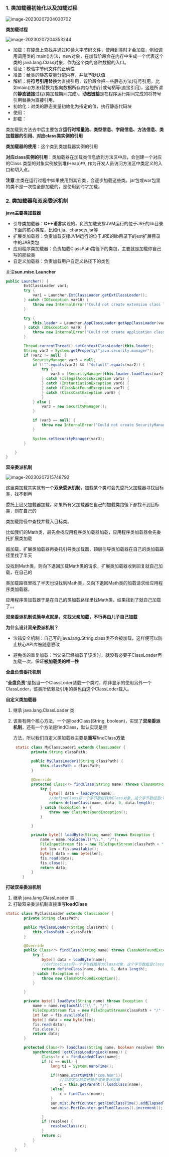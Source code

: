 ### 1. 类加载器初始化以及加载过程

![image-20230207204030702](../images/jvm类加载器初始化以及加载过程.png)

**类加载过程**

![image-20230207204353244](../images/类加载过程.png)

* 加载：在硬盘上查找并通过IO读入字节码文件，使用到类时才会加载，例如调用调用类的	main()方法，new对象，在加载阶段会在内存中生成一个代表这个类的 java.lang.Class对象，作为这个类的各种数据的入口。
* 验证：校验字节码文件的正确性
* 准备：给类的静态变量分配内存，并赋予默认值
* 解析：将**符号引用**替换为直接引用，该阶段会把一些静态方法(符号引用，比如main()方法)替换为指向数据所存内存的指针或句柄等(直接引用)，这是所谓的**静态链接**过程(类加载期间完成)。**动态链接**是在程序运行期间完成的将符号引用替换为直接引用。
* 初始化：对类的静态变量初始化为指定的值，执行静态代码块
* 使用：
* 卸载：

类加载到方法去中后主要包含**运行时常量池、类型信息、字段信息、方法信息、类加载器的引用、对应class类实例的引用**

**类加载器的使用**：这个类到类加载器实例的引用

**对应class实例的引用**：类加载器在加载类信息放到方法区中后，会创建一个对应的Class 类型的对象实例放到堆(Heap)中, 作为开发人员访问方法区中类定义的入口和切入点。

**注意**:主类在运行过程中如果使用到其它类，会逐步加载这些类。jar包或war包里的类不是一次性全部加载的，是使用到时才加载。

### 2. 类加载器和双亲委派机制

**java主要类加载器**

* 引导类加载器：**C++语言**实现的，负责加载支撑JVM运行的位于JRE的lib目录下面的核心类库，比如rt.ja、charsets.jar等
* 扩展类加载器：负责加载支撑JVM运行的位于JRE的lib目录下的ext扩展目录中的JAR类包
* 应用程序类加载器：负责加载ClassPath路径下的类包，主要就是加载你自己写的那些类
* 自定义加载器：负责加载用户自定义路径下的类包

关注**sun.misc.Launcher**

```java
public Launcher() {
        ExtClassLoader var1;
        try {
            var1 = Launcher.ExtClassLoader.getExtClassLoader();
        } catch (IOException var10) {
            throw new InternalError("Could not create extension class loader", var10);
        }

        try {
            this.loader = Launcher.AppClassLoader.getAppClassLoader(var1);
        } catch (IOException var9) {
            throw new InternalError("Could not create application class loader", var9);
        }

        Thread.currentThread().setContextClassLoader(this.loader);
        String var2 = System.getProperty("java.security.manager");
        if (var2 != null) {
            SecurityManager var3 = null;
            if (!"".equals(var2) && !"default".equals(var2)) {
                try {
                    var3 = (SecurityManager)this.loader.loadClass(var2).newInstance();
                } catch (IllegalAccessException var5) {
                } catch (InstantiationException var6) {
                } catch (ClassNotFoundException var7) {
                } catch (ClassCastException var8) {
                }
            } else {
                var3 = new SecurityManager();
            }

            if (var3 == null) {
                throw new InternalError("Could not create SecurityManager: " + var2);
            }

            System.setSecurityManager(var3);
        }

    }
}
```

**双亲委派机制**

![image-20230207215748792](../images/双亲委派机制.png)

这里类加载其实就有一个**双亲委派机制**，加载某个类时会先委托父加载器寻找目标类，找不到再

委托上层父加载器加载，如果所有父加载器在自己的加载类路径下都找不到目标类，则在自己的

类加载路径中查找并载入目标类。

比如我们的Math类，最先会找应用程序类加载器加载，应用程序类加载器会先委托扩展类加载

器加载，扩展类加载器再委托引导类加载器，顶层引导类加载器在自己的类加载路径里找了半天

没找到Math类，则向下退回加载Math类的请求，扩展类加载器收到回复就自己加载，在自己的

类加载路径里找了半天也没找到Math类，又向下退回Math类的加载请求给应用程序类加载器，

应用程序类加载器于是在自己的类加载路径里找Math类，结果找到了就自己加载了。。

**双亲委派机制说简单点就是，先找父亲加载，不行再由儿子自己加载**

**为什么设计双亲委派机制？**

* 沙箱安全机制：自己写的java.lang.String.class类不会被加载，这样便可以防止核心API库被随意篡改

* 避免类的重复加载：当父亲已经加载了该类时，就没有必要子ClassLoader再加载一次，保证**被加载类的唯一性**

**全盘负责委托机制**

“**全盘负责**”是指当一个ClassLoder装载一个类时，除非显示的使用另外一个ClassLoder，该类所依赖及引用的类也由这个ClassLoder载入。

**自定义类加载器**

1. 继承 java.lang.ClassLoader 类

2. 该类有两个核心方法，一个是loadClass(String, boolean)，实现了**双亲委派机制**，还有一个方法是findClass，默认实现是空

   方法，所以我们自定义类加载器主要是**重写**findClass**方法**

   ```java
   	static class MyClassLoader1 extends ClassLoader {
           private String classPath;
   
           public MyClassLoader1(String classPath) {
               this.classPath = classPath;
           }
   
           @Override
           protected Class<?> findClass(String name) throws ClassNotFoundException {
               try {
                   byte[] data = loadByte(name);
                   //defineClass将一个字节数组转为Class对象，这个字节数组是class文件读取后最终的字节 数组。
                   return defineClass(name, data, 0, data.length);
               } catch (Exception e) {
                   throw new ClassNotFoundException();
               }
   
           }
   
           private byte[] loadByte(String name) throws Exception {
               name = name.replaceAll("\\.", "/");
               FileInputStream fis = new FileInputStream(classPath + "/" + name + ".class");
               int len = fis.available();
               byte[] data = new byte[len];
               fis.read(data);
               fis.close();
               return data;
           }
       }
   ```

**打破双亲委派机制**

1. 继承 java.lang.ClassLoader 类
2. 打破双亲委派机制直接重写**loadClass**

```java
static class MyClassLoader extends ClassLoader {
        private String classPath;

        public MyClassLoader(String classPath) {
            this.classPath = classPath;
        }

        @Override
        public Class<?> findClass(String name) throws ClassNotFoundException {
            try {
                byte[] data = loadByte(name);
                //defineClass将一个字节数组转为Class对象，这个字节数组是class文件读取后最终的字节 数组。
                return defineClass(name, data, 0, data.length);
            } catch (Exception e) {
                throw new ClassNotFoundException();
            }

        }

        private byte[] loadByte(String name) throws Exception {
            name = name.replaceAll("\\.", "/");
            FileInputStream fis = new FileInputStream(classPath + "/" + name + ".class");
            int len = fis.available();
            byte[] data = new byte[len];
            fis.read(data);
            fis.close();
            return data;
        }

        protected Class<?> loadClass(String name, boolean resolve) throws ClassNotFoundException {
            synchronized (getClassLoadingLock(name)) {
                Class<?> c = findLoadedClass(name);
                if (c == null) {
                    long t1 = System.nanoTime();

                    if(!name.startsWith("com.hsm")){
                        //非自定义的类还是走双亲委派加载
                        c = this.getParent().loadClass(name);
                    }else{
                        c = findClass(name);
                    }
                    sun.misc.PerfCounter.getFindClassTime().addElapsedTimeFrom(t1);
                    sun.misc.PerfCounter.getFindClasses().increment();

                } 
                if (resolve) {
                    resolveClass(c);
                }
                return c;
            }
        }
    }
```



